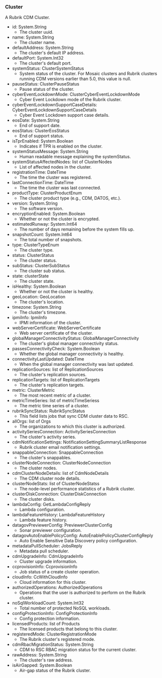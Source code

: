 ### Cluster
A Rubrik CDM Cluster.

- id: System.String
  - The cluster uuid.
- name: System.String
  - The cluster name.
- defaultAddress: System.String
  - The cluster's default IP address.
- defaultPort: System.Int32
  - The cluster's default port.
- systemStatus: ClusterSystemStatus
  - System status of the cluster. For Mosaic clusters and Rubrik clusters running CDM versions earlier than 5.0, this value is null.
- pauseStatus: ClusterPauseStatus
  - Pause status of the cluster.
- cyberEventLockdownMode: ClusterCyberEventLockdownMode
  - Cyber Event Lockdown mode of the Rubrik cluster.
- cyberEventLockdownSupportCaseDetails: CyberEventLockdownSupportCaseDetails
  - Cyber Event Lockdown support case details.
- eosDate: System.String
  - End of support date.
- eosStatus: ClusterEosStatus
  - End of support status.
- isTprEnabled: System.Boolean
  - Indicates if TPR is enabled on the cluster.
- systemStatusMessage: System.String
  - Human readable message explaining the systemStatus.
- systemStatusAffectedNodes: list of ClusterNodes
  - List of affected nodes in the cluster.
- registrationTime: DateTime
  - The time the cluster was registered.
- lastConnectionTime: DateTime
  - The time the cluster was last connected.
- productType: ClusterProductEnum
  - The cluster product type (e.g., CDM, DATOS, etc.).
- version: System.String
  - The software version.
- encryptionEnabled: System.Boolean
  - Whether or not the cluster is encrypted.
- estimatedRunway: System.Int64
  - The number of days remaining before the system fills up.
- snapshotCount: System.Int64
  - The total number of snapshots.
- type: ClusterTypeEnum
  - The cluster type.
- status: ClusterStatus
  - The cluster status.
- subStatus: ClusterSubStatus
  - The cluster sub status.
- state: clusterState
  - The cluster state.
- isHealthy: System.Boolean
  - Whether or not the cluster is healthy.
- geoLocation: GeoLocation
  - The cluster's location.
- timezone: System.String
  - The cluster's timezone.
- ipmiInfo: IpmiInfo
  - IPMI information of the cluster.
- webServerCertificate: WebServerCertificate
  - Web server certificate of the cluster.
- globalManagerConnectivityStatus: GlobalManagerConnectivity
  - The cluster's global manager connectivity status.
- passesConnectivityCheck: System.Boolean
  - Whether the global manager connectivity is healthy.
- connectivityLastUpdated: DateTime
  - When the global manager connectivity was last updated.
- replicationSources: list of ReplicationSources
  - The cluster's replication sources.
- replicationTargets: list of ReplicationTargets
  - The cluster's replication targets.
- metric: ClusterMetric
  - The most recent metric of a cluster.
- metricTimeSeries: list of metricTimeSeriess
  - The metric time series of a cluster.
- rubrikSyncStatus: RubrikSyncStatus
  - This field lists jobs that sync CDM cluster data to RSC.
- allOrgs: list of Orgs
  - The organizations to which this cluster is authorized.
- activitySeriesConnection: ActivitySeriesConnection
  - The cluster's activity series.
- cdmNotificationSettings: NotificationSettingSummaryListResponse
  - Rubrik cluster email notification settings.
- snappableConnection: SnappableConnection
  - The cluster's snappables.
- clusterNodeConnection: ClusterNodeConnection
  - The cluster nodes.
- cdmClusterNodeDetails: list of CdmNodeDetails
  - The CDM cluster node details.
- clusterNodeStats: list of ClusterNodeStatss
  - The node-level performance statistics of a Rubrik cluster.
- clusterDiskConnection: ClusterDiskConnection
  - The cluster disks.
- lambdaConfig: GetLambdaConfigReply
  - Lambda configuration.
- lambdaFeatureHistory: LambdaFeatureHistory
  - Lambda feature history.
- datagovPreviewerConfig: PreviewerClusterConfig
  - Sonar previewer configuration.
- datagovAutoEnablePolicyConfig: AutoEnablePolicyClusterConfigReply
  - Auto Enable Sensitive Data Discovery policy configuration.
- metadataPullScheduler: JobsReply
  - Metadata pull scheduler.
- cdmUpgradeInfo: CdmUpgradeInfo
  - Cluster upgrade information.
- ccprovisionInfo: CcprovisionInfo
  - Job status of a create cluster operation.
- cloudInfo: CcWithCloudInfo
  - Cloud information for this cluster.
- authorizedOperations: AuthorizedOperations
  - Operations that the user is authorized to perform on the Rubrik cluster.
- noSqlWorkloadCount: System.Int32
  - Total number of protected NoSQL workloads.
- configProtectionInfo: ConfigProtectionInfo
  - Config protection information.
- licensedProducts: list of Products
  - The licensed products that belong to this cluster.
- registeredMode: ClusterRegistrationMode
  - The Rubrik cluster's registered mode.
- cdmRbacMigrationStatus: System.String
  - CDM to RSC RBAC migration status for the current cluster.
- rawAddress: System.String
  - The cluster's raw address.
- isAirGapped: System.Boolean
  - Air-gap status of the Rubrik cluster.
